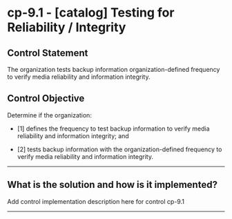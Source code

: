 # cp-9.1 - \[catalog\] Testing for Reliability / Integrity

## Control Statement

The organization tests backup information organization-defined frequency to verify media reliability and information integrity.

## Control Objective

Determine if the organization:

- \[1\] defines the frequency to test backup information to verify media reliability and information integrity; and

- \[2\] tests backup information with the organization-defined frequency to verify media reliability and information integrity.

______________________________________________________________________

## What is the solution and how is it implemented?

Add control implementation description here for control cp-9.1

______________________________________________________________________
